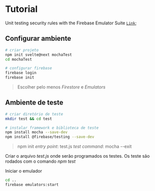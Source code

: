 # Tutorial

Unit testing security rules with the Firebase Emulator Suite [`Link`](https://www.youtube.com/watch?v=VDulvfBpzZE&t=476s);


## Configurar ambiente

```bash
# criar projeto
npm init svelte@next mochaTest
cd mochaTest

# configurar firebase
firebase login
firebase init
```

> Escolher pelo menos *Firestore* e *Emulators*

## Ambiente de teste

```bash
# criar diretório de teste
mkdir test && cd test

# instalar framework e biblioteca de teste
npm install mocha --save-dev
npm install @firebase/testing --save-dev
```

> npm init 
*entry point*: test.js 
*test command*: mocha --exit

Criar o arquivo *test.js* onde serão programados os testes.
Os teste são rodados com o comando *npm test*

Iniciar o emulador

```bash
cd ..
firebase emulators:start
```
